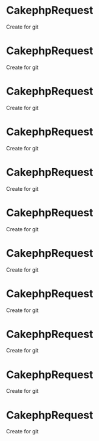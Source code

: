 # CakephpRequest
Create for git
# CakephpRequest
Create for git



# CakephpRequest
Create for git


# CakephpRequest
Create for git


# CakephpRequest
Create for git

# CakephpRequest
Create for git

# CakephpRequest
Create for git


# CakephpRequest
Create for git

# CakephpRequest
Create for git


# CakephpRequest
Create for git

# CakephpRequest
Create for git

